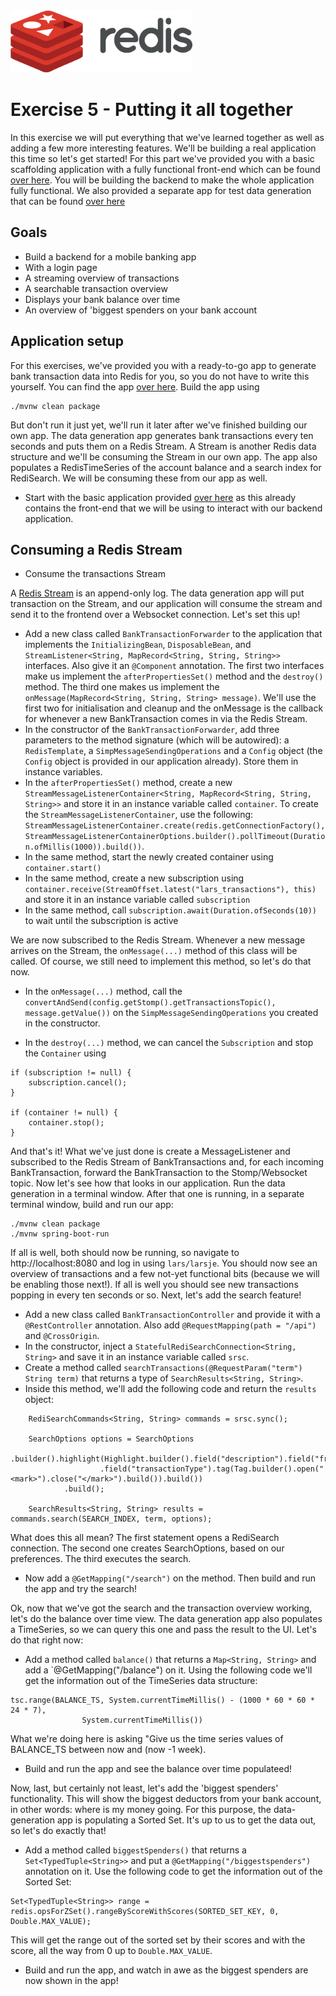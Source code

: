 <img src="../img/redis-logo-full-color-rgb.png" height=100/>

# Exercise 5 - Putting it all together

In this exercise we will put everything that we've learned together as well as adding a few more interesting features. We'll be building a real application this time so let's get started! For this part we've provided you with a basic scaffolding application with a fully functional front-end which can be found [over here](exercise5-start/). You will be building the backend to make the whole application fully functional. We also provided a separate app for test data generation that can be found [over here](excercise5-datageneration)

## Goals

* Build a backend for a mobile banking app
* With a login page
* A streaming overview of transactions
* A searchable transaction overview
* Displays your bank balance over time
* An overview of 'biggest spenders on your bank account

## Application setup

For this exercises, we've provided you with a ready-to-go app to generate bank transaction data into Redis for you, so you do not have to write this yourself. You can find the app [over here](exercise5-datageneration). Build the app using

```
./mvnw clean package
```

But don't run it just yet, we'll run it later after we've finished building our own app. The data generation app generates bank transactions every ten seconds and puts them on a Redis Stream. A Stream is another Redis data structure and we'll be consuming the Stream in our own app. The app also populates a RedisTimeSeries of the account balance and a search index for RediSearch. We will be consuming these from our app as well.

* Start with the basic application provided [over here](exercise5-start) as this already contains the front-end that we will be using to interact with our backend application.

## Consuming a Redis Stream
* Consume the transactions Stream

A [Redis Stream](https://redis.io/topics/streams-intro) is an append-only log. The data generation app will put transaction on the Stream, and our application will consume the stream and send it to the frontend over a Websocket connection. Let's set this up!

* Add a new class called `BankTransactionForwarder` to the application that implements the `InitializingBean`, `DisposableBean`, and `StreamListener<String, MapRecord<String, String, String>>` interfaces. Also give it an `@Component` annotation. The first two interfaces make us implement the `afterPropertiesSet()` method and the `destroy()` method. The third one makes us implement the `onMessage(MapRecord<String, String, String> message)`. We'll use the first two for initialisation and cleanup and the onMessage is the callback for whenever a new BankTransaction comes in via the Redis Stream.
* In the constructor of the `BankTransactionForwarder`, add three parameters to the method signature (which will be autowired): a `RedisTemplate`, a `SimpMessageSendingOperations` and a `Config` object (the `Config` object is provided in our application already). Store them in instance variables.
* In the `afterPropertiesSet()` method, create a new `StreamMessageListenerContainer<String, MapRecord<String, String, String>>` and store it in an instance variable called `container`. To create the `StreamMessageListenerContainer`, use the following: `StreamMessageListenerContainer.create(redis.getConnectionFactory(), StreamMessageListenerContainerOptions.builder().pollTimeout(Duration.ofMillis(1000)).build())`.
* In the same method, start the newly created container using `container.start()`
* In the same method, create a new subscription using `container.receive(StreamOffset.latest("lars_transactions"), this)` and store it in an instance variable called `subscription`
* In the same method, call `subscription.await(Duration.ofSeconds(10))` to wait until the subscription is active

We are now subscribed to the Redis Stream. Whenever a new message arrives on the Stream, the `onMessage(...)` method of this class will be called. Of course, we still need to implement this method, so let's do that now.

* In the `onMessage(...)` method, call the `convertAndSend(config.getStomp().getTransactionsTopic(), message.getValue())` on the `SimpMessageSendingOperations` you created in the constructor.

* In the `destroy(...)` method, we can cancel the `Subscription` and stop the `Container` using

```
if (subscription != null) {
    subscription.cancel();
}

if (container != null) {
    container.stop();
}
```

And that's it! What we've just done is create a MessageListener and subscribed to the Redis Stream of BankTransactions and, for each incoming BankTransaction, forward the BankTransaction to the Stomp/Websocket topic. Now let's see how that looks in our application. Run the data generation in a terminal window. After that one is running, in a separate terminal window, build and run our app:


```
./mvnw clean package
./mvnw spring-boot-run
```

If all is well, both should now be running, so navigate to http://localhost:8080 and log in using `lars/larsje`. You should now see an overview of transactions and a few not-yet functional bits (because we will be enabling those next!). If all is well you should see new transactions popping in every ten seconds or so. Next, let's add the search feature!

* Add a new class called `BankTransactionController` and provide it with a `@RestController` annotation. Also add `@RequestMapping(path = "/api")` and `@CrossOrigin`.
* In the constructor, inject a `StatefulRediSearchConnection<String, String>` and save it in an instance variable called `srsc`.
* Create a method called `searchTransactions(@RequestParam("term") String term)` that returns a type of `SearchResults<String, String>`.
* Inside this method, we'll add the following code and return the `results` object:
```
    RediSearchCommands<String, String> commands = srsc.sync();

    SearchOptions options = SearchOptions
            .builder().highlight(Highlight.builder().field("description").field("fromAccountName")
                    .field("transactionType").tag(Tag.builder().open("<mark>").close("</mark>").build()).build())
            .build();

    SearchResults<String, String> results = commands.search(SEARCH_INDEX, term, options);
```        
What does this all mean? The first statement opens a RediSearch connection. The second one creates SearchOptions, based on our preferences. The third executes the search. 

* Now add a `@GetMapping("/search")` on the method. Then build and run the app and try the search!

Ok, now that we've got the search and the transaction overview working, let's do the balance over time view. The data generation app also populates a TimeSeries, so we can query this one and pass the result to the UI. Let's do that right now:

* Add a method called `balance()` that returns a `Map<String, String>` and add a `@GetMapping("/balance") on it. Using the following code we'll get the information out of the TimeSeries data structure:

```
tsc.range(BALANCE_TS, System.currentTimeMillis() - (1000 * 60 * 60 * 24 * 7),
                System.currentTimeMillis())
```

What we're doing here is asking "Give us the time series values of BALANCE_TS between now and (now -1 week).

* Build and run the app and see the balance over time populateed!

Now, last, but certainly not least, let's add the 'biggest spenders' functionality. This will show the biggest deductors from your bank account, in other words: where is my money going. For this purpose, the data-generation app is populating a Sorted Set. It's up to us to get the data out, so let's do exactly that!

* Add a method called `biggestSpenders()` that returns a `Set<TypedTuple<String>>` and put a `@GetMapping("/biggestspenders")` annotation on it. Use the following code to get the information out of the Sorted Set:

```
Set<TypedTuple<String>> range = redis.opsForZSet().rangeByScoreWithScores(SORTED_SET_KEY, 0, Double.MAX_VALUE);
```

This will get the range out of the sorted set by their scores and with the score, all the way from 0 up to `Double.MAX_VALUE`.

* Build and run the app, and watch in awe as the biggest spenders are now shown in the app!

